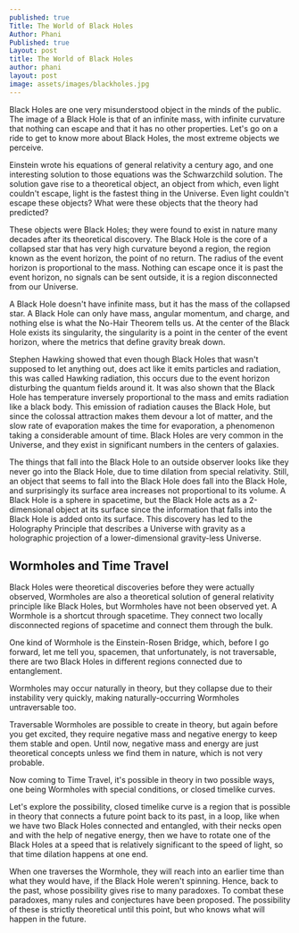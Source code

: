 ```yaml
---
published: true
Title: The World of Black Holes
Author: Phani
Published: true
Layout: post
title: The World of Black Holes
author: phani
layout: post
image: assets/images/blackholes.jpg
---
```

Black Holes are one very misunderstood object in the minds of the public. The image of a Black Hole is that of an infinite mass, with infinite curvature that nothing can escape and that it has no other properties. Let's go on a ride to get to know more about Black Holes, the most extreme objects we perceive.

Einstein wrote his equations of general relativity a century ago, and one interesting solution to those equations was the Schwarzchild solution. The solution gave rise to a theoretical object, an object from which, even light couldn't escape, light is the fastest thing in the Universe. Even light couldn't escape these objects? What were these objects that the theory had predicted? 

These objects were Black Holes; they were found to exist in nature many decades after its theoretical discovery. The Black Hole is the core of a collapsed star that has very high curvature beyond a region, the region known as the event horizon, the point of no return. The radius of the event horizon is proportional to the mass. Nothing can escape once it is past the event horizon, no signals can be sent outside, it is a region disconnected from our Universe.

A Black Hole doesn't have infinite mass, but it has the mass of the collapsed star. A Black Hole can only have mass, angular momentum, and charge, and nothing else is what the No-Hair Theorem tells us. At the center of the Black Hole exists its singularity, the singularity is a point in the center of the event horizon, where the metrics that define gravity break down.

Stephen Hawking showed that even though Black Holes that wasn't supposed to let anything out, does act like it emits particles and radiation, this was called Hawking radiation, this occurs due to the event horizon disturbing the quantum fields around it. It was also shown that the Black Hole has temperature inversely proportional to the mass and emits radiation like a black body. This emission of radiation causes the Black Hole, but since the colossal attraction makes them devour a lot of matter, and the slow rate of evaporation makes the time for evaporation, a phenomenon taking a considerable amount of time. Black Holes are very common in the Universe, and they exist in significant numbers in the centers of galaxies.

The things that fall into the Black Hole to an outside observer looks like they never go into the Black Hole, due to time dilation from special relativity. Still, an object that seems to fall into the Black Hole does fall into the Black Hole, and surprisingly its surface area increases not proportional to its volume. A Black Hole is a sphere in spacetime, but the Black Hole acts as a 2-dimensional object at its surface since the information that falls into the Black Hole is added onto its surface. This discovery has led to the Holography Principle that describes a Universe with gravity as a holographic projection of a lower-dimensional gravity-less Universe. 

## Wormholes and Time Travel

Black Holes were theoretical discoveries before they were actually observed, Wormholes are also a theoretical solution of general relativity principle like Black Holes, but Wormholes have not been observed yet. A Wormhole is a shortcut through spacetime. They connect two locally disconnected regions of spacetime and connect them through the bulk. 

One kind of Wormhole is the Einstein-Rosen Bridge, which, before I go forward, let me tell you, spacemen, that unfortunately, is not traversable, there are two Black Holes in different regions connected due to entanglement.

Wormholes may occur naturally in theory, but they collapse due to their instability very quickly, making naturally-occurring Wormholes untraversable too.

Traversable Wormholes are possible to create in theory, but again before you get excited, they require negative mass and negative energy to keep them stable and open. Until now, negative mass and energy are just theoretical concepts unless we find them in nature, which is not very probable.

Now coming to Time Travel, it's possible in theory in two possible ways, one being Wormholes with special conditions, or closed timelike curves. 

Let's explore the possibility, closed timelike curve is a region that is possible in theory that connects a future point back to its past, in a loop, like when we have two Black Holes connected and entangled, with their necks open and with the help of negative energy, then we have to rotate one of the Black Holes at a speed that is relatively significant to the speed of light, so that time dilation happens at one end. 

When one traverses the Wormhole, they will reach into an earlier time than what they would have, if the Black Hole weren't spinning. Hence, back to the past, whose possibility gives rise to many paradoxes. To combat these paradoxes, many rules and conjectures have been proposed. The possibility of these is strictly theoretical until this point, but who knows what will happen in the future. 
